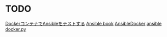 # TODO

[DockerコンテナでAnsibleをテストする](http://tdoc.info/blog/2016/07/08/ansible_to_docker.html)
[Ansible book](https://gumroad.com/l/TNHSc)
[AnsibleDocker](https://github.com/shirou/ansible-docker)
[ansible docker.py](https://github.com/ansible/ansible/blob/devel/contrib/inventory/docker.py)
